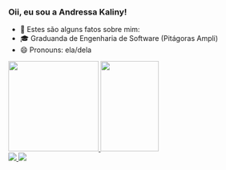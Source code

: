 ### Oii, eu sou a Andressa Kaliny!

- 🤔 Estes são alguns fatos sobre mim:
- 🎓 Graduanda de Engenharia de Software (Pitágoras Ampli)
- 😄 Pronouns: ela/dela
  
<div>
  <a href="https://github.com/kandysf">
  <img height="180em" src="https://github-readme-stats.vercel.app/api?username=kandySF&show_icons=true&theme=omni&include_all_commits=true&count_private=true"/>
  <img height="180em" width="48%" src="https://github-readme-stats.vercel.app/api/top-langs/?username=kandySF&layout=compact&langs_count=7&theme=omni"/>
</div>
  
<div>
<a href="https://instagram.com/kandysf" target= "blank"> 
<img src= "https://img.shields.io/badge/Instagram-E4405F?style=for-the-badge&logo=instagram&logoColor=white" target= "_blank">
</a>
<a href="mailto:andressakalinysf@gamil.com">
<img src="https://img.shields.io/badge/Gmail-D14836?style=for-the-badge&logo=gmail&logoColor=white" target="_blank">
<a/>
</div>
